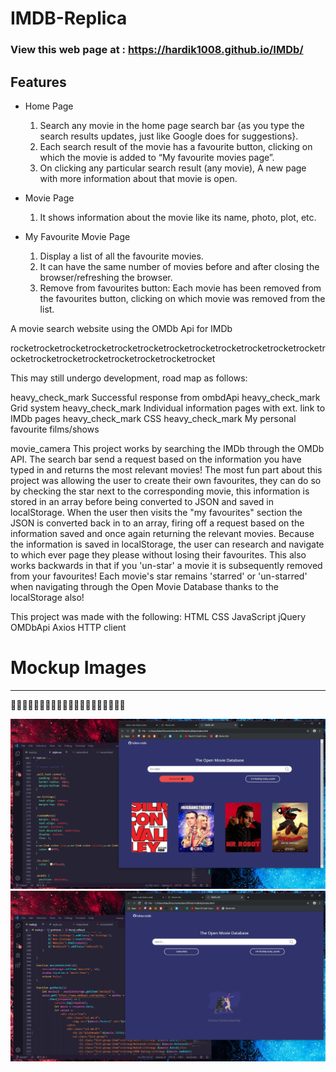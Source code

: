 # IMDB-Replica

### View this web page at : https://hardik1008.github.io/IMDb/

## Features

* Home Page
  1.  Search any movie in the home page search bar {as you type the search results updates, just like Google does for suggestions}.
  2.  Each search result of the movie has a favourite button, clicking on which the movie is added to “My favourite movies page”.
  3.  On clicking any particular search result (any movie), A new page with more information about that movie is open.

* Movie Page
  1. It shows information about the movie like its name, photo, plot, etc.

* My Favourite Movie Page
  1.  Display a list of all the favourite movies.
  2.  It can have the same number of movies before and after closing the browser/refreshing the browser.
  3.  Remove from favourites button: Each movie has been removed from the favourites button, clicking on which movie was removed from the list.

A movie search website using the OMDb Api for IMDb

rocketrocketrocketrocketrocketrocketrocketrocketrocketrocketrocketrocketrocketrocketrocketrocketrocketrocketrocketrocket

This may still undergo development, road map as follows:

heavy_check_mark Successful response from ombdApi
heavy_check_mark Grid system
heavy_check_mark Individual information pages with ext. link to IMDb pages
heavy_check_mark CSS
heavy_check_mark My personal favourite films/shows

movie_camera This project works by searching the IMDb through the OMDb API.
The search bar send a request based on the information you have typed in and returns the most relevant movies!
The most fun part about this project was allowing the user to create their own favourites, they can do so by checking the star next to the corresponding movie, this information is stored in an array before being converted to JSON and saved in localStorage. When the user then visits the "my favourites" section the JSON is converted back in to an array, firing off a request based on the information saved and once again returning the relevant movies. Because the information is saved in localStorage, the user can research and navigate to which ever page they please without losing their favourites. This also works backwards in that if you 'un-star' a movie it is subsequently removed from your favourites! Each movie's star remains 'starred' or 'un-starred' when navigating through the Open Movie Database thanks to the localStorage also!

This project was made with the following:
HTML
CSS
JavaScript
jQuery
OMDbApi
Axios HTTP client


# Mockup Images
____________________________________________________
🚀🚀🚀🚀🚀🚀🚀🚀🚀🚀🚀🚀🚀🚀🚀🚀🚀🚀🚀🚀

![alt text](/img/favourites.png)
<br />
![alt text](img/home.png)
